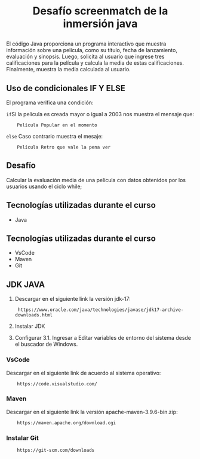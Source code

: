 # <p align="center">Desafío screenmatch de la inmersión java</p>

El código Java proporciona un programa interactivo que muestra información sobre una película, como su título, fecha de lanzamiento, evaluación y sinopsis. Luego, solicita al usuario que ingrese tres calificaciones para la película y calcula la media de estas calificaciones. Finalmente, muestra la media calculada al usuario. 

## Uso de condicionales IF Y ELSE
El programa verifica una condición:

`if`Si la pelicula es creada mayor o igual a 2003 nos muestra el mensaje que: 

        Película Popular en el momento

`else` Caso contrario muestra el mesaje:

        Película Retro que vale la pena ver

## Desafío
Calcular la evaluación media de una película con datos obtenidos por los usuarios usando el ciclo while;

## Tecnologías utilizadas durante el curso
* Java

## Tecnologías utilizadas durante el curso
* VsCode
* Maven
* Git

##  JDK JAVA 

1. Descargar en el siguiente link la versión jdk-17:

        https://www.oracle.com/java/technologies/javase/jdk17-archive-downloads.html

2. Instalar JDK

3. Configurar 
    3.1. Ingresar a Editar variables de entorno del sistema desde el buscador de Windows.


### VsCode

Descargar en el siguiente link de acuerdo al sistema operativo:

        https://code.visualstudio.com/

### Maven

Descargar en el siguiente link la versión apache-maven-3.9.6-bin.zip:

        https://maven.apache.org/download.cgi

### Instalar Git

        https://git-scm.com/downloads

